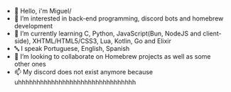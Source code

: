 - 👋 Hello, i'm Miguel/
- 👀 I’m interested in back-end programming, discord bots and homebrew development
- 🌱 I’m currently learning C, Python, JavaScript(Bun, NodeJS and client-side), XHTML/HTML5/CSS3, Lua, Kotlin, Go and Elixir
- 🔤 I speak Portuguese, English, Spanish
- 💞️ I’m looking to collaborate on Homebrew projects as well as some other ones
- 📫 My discord does not exist anymore because uhhhhhhhhhhhhhhhhhhhhhhhhhhhhhhhh

<!---
PorchyyMinch/PorchyyMinch is a ✨ special ✨ repository because its `README.md` (this file) appears on your GitHub profile.
You can click the Preview link to take a look at your changes.
--->
